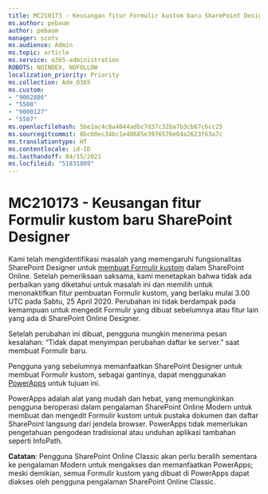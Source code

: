 ```yaml
---
title: MC210173 - Keusangan fitur Formulir kustom baru SharePoint Designer
ms.author: pebaum
author: pebaum
manager: scotv
ms.audience: Admin
ms.topic: article
ms.service: o365-administration
ROBOTS: NOINDEX, NOFOLLOW
localization_priority: Priority
ms.collection: Adm_O365
ms.custom:
- "9002886"
- "5508"
- "9000127"
- "5507"
ms.openlocfilehash: 5be1ac4c8a4044adbc7d37c32ba7b3cb67c6cc25
ms.sourcegitcommit: 8bc60ec34bc1e40685e3976576e04a2623f63a7c
ms.translationtype: HT
ms.contentlocale: id-ID
ms.lasthandoff: 04/15/2021
ms.locfileid: "51831809"
---
```

# <a name="mc210173---sharepoint-designer-new-custom-form-feature-deprecation"></a>MC210173 - Keusangan fitur Formulir kustom baru SharePoint Designer

Kami telah mengidentifikasi masalah yang memengaruhi fungsionalitas SharePoint Designer untuk [membuat Formulir kustom](https://support.microsoft.com/en-us/office/create-a-custom-list-form-using-sharepoint-designer-917d8fdb-ee00-4441-adb3-a94612d1d105?ui=en-us&rs=en-us&ad=us#bm2) dalam SharePoint Online. Setelah pemeriksaan saksama, kami menetapkan bahwa tidak ada perbaikan yang diketahui untuk masalah ini dan memilih untuk menonaktifkan fitur pembuatan Formulir kustom, yang berlaku mulai 3.00 UTC pada Sabtu, 25 April 2020. Perubahan ini tidak berdampak pada kemampuan untuk mengedit Formulir yang dibuat sebelumnya atau fitur lain yang ada di SharePoint Online Designer.

Setelah perubahan ini dibuat, pengguna mungkin menerima pesan kesalahan: “Tidak dapat menyimpan perubahan daftar ke server.” saat membuat Formulir baru.

Pengguna yang sebelumnya memanfaatkan SharePoint Designer untuk membuat Formulir kustom, sebagai gantinya, dapat menggunakan [PowerApps](https://docs.microsoft.com/powerapps/maker/canvas-apps/customize-list-form) untuk tujuan ini.

PowerApps adalah alat yang mudah dan hebat, yang memungkinkan pengguna beroperasi dalam pengalaman SharePoint Online Modern untuk membuat dan mengedit Formulir kustom untuk pustaka dokumen dan daftar SharePoint langsung dari jendela browser. PowerApps tidak memerlukan pengetahuan pengodean tradisional atau unduhan aplikasi tambahan seperti InfoPath.

**Catatan**: Pengguna SharePoint Online Classic akan perlu beralih sementara ke pengalaman Modern untuk mengakses dan memanfaatkan PowerApps; meski demikian, semua Formulir kustom yang dibuat di PowerApps dapat diakses oleh pengguna pengalaman SharePoint Online Classic.

